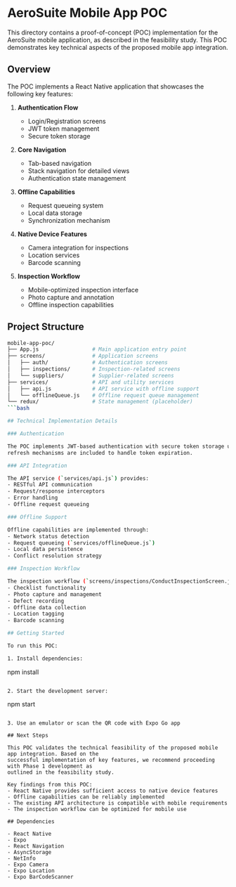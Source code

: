 # AeroSuite Mobile App POC

This directory contains a proof-of-concept (POC) implementation for the AeroSuite mobile
application, as described in the feasibility study. This POC demonstrates key technical aspects of
the proposed mobile app integration.

## Overview

The POC implements a React Native application that showcases the following key features:

1. __Authentication Flow__
   - Login/Registration screens
   - JWT token management
   - Secure token storage

2. __Core Navigation__
   - Tab-based navigation
   - Stack navigation for detailed views
   - Authentication state management

3. __Offline Capabilities__
   - Request queueing system
   - Local data storage
   - Synchronization mechanism

4. __Native Device Features__
   - Camera integration for inspections
   - Location services
   - Barcode scanning

5. __Inspection Workflow__
   - Mobile-optimized inspection interface
   - Photo capture and annotation
   - Offline inspection capabilities

## Project Structure

```bash
mobile-app-poc/
├── App.js                 # Main application entry point
├── screens/               # Application screens
│   ├── auth/              # Authentication screens
│   ├── inspections/       # Inspection-related screens
│   └── suppliers/         # Supplier-related screens
├── services/              # API and utility services
│   ├── api.js             # API service with offline support
│   └── offlineQueue.js    # Offline request queue management
└── redux/                 # State management (placeholder)
```bash

## Technical Implementation Details

### Authentication

The POC implements JWT-based authentication with secure token storage using AsyncStorage. Token
refresh mechanisms are included to handle token expiration.

### API Integration

The API service (`services/api.js`) provides:
- RESTful API communication
- Request/response interceptors
- Error handling
- Offline request queueing

### Offline Support

Offline capabilities are implemented through:
- Network status detection
- Request queueing (`services/offlineQueue.js`)
- Local data persistence
- Conflict resolution strategy

### Inspection Workflow

The inspection workflow (`screens/inspections/ConductInspectionScreen.js`) demonstrates:
- Checklist functionality
- Photo capture and management
- Defect recording
- Offline data collection
- Location tagging
- Barcode scanning

## Getting Started

To run this POC:

1. Install dependencies:
   ```
   npm install
   ```

2. Start the development server:
   ```
   npm start
   ```

3. Use an emulator or scan the QR code with Expo Go app

## Next Steps

This POC validates the technical feasibility of the proposed mobile app integration. Based on the
successful implementation of key features, we recommend proceeding with Phase 1 development as
outlined in the feasibility study.

Key findings from this POC:
- React Native provides sufficient access to native device features
- Offline capabilities can be reliably implemented
- The existing API architecture is compatible with mobile requirements
- The inspection workflow can be optimized for mobile use

## Dependencies

- React Native
- Expo
- React Navigation
- AsyncStorage
- NetInfo
- Expo Camera
- Expo Location
- Expo BarCodeScanner
